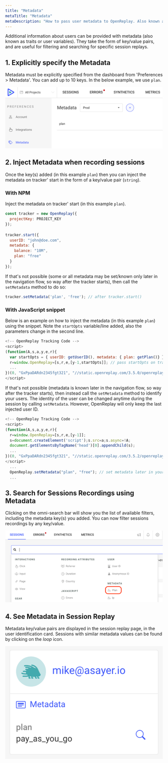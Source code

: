 ```yaml
---
title: "Metadata"
metaTitle: "Metadata"
metaDescription: "How to pass user metadata to OpenReplay. Also known as traits or user variables in other platforms."
---
```


Additional information about users can be provided with metadata (also known as traits or user variables). They take the form of key/value pairs, and are useful for filtering and searching for specific session replays.

## 1. Explicitly specify the Metadata

Metadata must be explicitly specified from the dashboard from 'Preferences > Metadata'. You can add up to 10 keys. In the below example, we use `plan`.

![Add Metadata](../static/metadata-1.png#center)

## 2. Inject Metadata when recording sessions

Once the key(s) added (in this example `plan`) then you can inject the metadata on tracker' start in the form of a key/value pair (`string`).

### With NPM

Inject the metadata on tracker' start (in this example `plan`).

```js
const tracker = new OpenReplay({
  projectKey: PROJECT_KEY
});

tracker.start({
  userID: "john@doe.com",
  metadata: {
    balance: "10M",
    plan: "free"
  }
});
```

If that's not possible (some or all metadata may be set/known only later in the navigation flow, so way after the tracker starts), then call the `setMetadata` method to do so: 

```js
tracker.setMetadata('plan', 'free'); // after tracker.start()
```

### With JavaScript snippet

Below is an example on how to inject the metadata (in this example `plan`) using the snippet. Note the `startOpts` variable/line added, also the parameters change in the second line.

```js
<!-- OpenReplay Tracking Code -->
<script>
(function(A,s,a,y,e,r){
  var startOpts = { userID: getUserID(), metadata: { plan: getPlan()} } // use startOpts variable to inject metadata
  r=window.OpenReplay=[s,r,e,[y-1,startOpts]]; // pass startOpts on tracker's start
  ...
})(0, "GxPpaDARdn2345fgt321", "//static.openreplay.com/3.5.0/openreplay.js",1,29);
</script>
```

If that's not possible (metadata is known later in the navigation flow, so way after the tracker starts), then instead call the `setMetadata` method to identify your users. The identity of the user can be changed anytime during the session by calling `setMetadata`. However, OpenReplay will only keep the last injected user ID.

```js
<!-- OpenReplay Tracking Code -->
<script>
(function(A,s,a,y,e,r){
  r=window.OpenReplay=[s,r,e,[y-1]];
  s=document.createElement('script');s.src=a;s.async=!A;
  document.getElementsByTagName('head')[0].appendChild(s);
  ...
})(0, "GxPpaDARdn2345fgt321", "//static.openreplay.com/3.5.2/openreplay.js",1,29);
</script>
  ...
  OpenReplay.setMetadata("plan", "free"); // set metadata later in your code
  ...
```

## 3. Search for Sessions Recordings using Metadata

Clicking on the omni-search bar will show you the list of available filters, including the metadata key(s) you added. You can now filter sessions recordings by any key/value.

![Search using Metadata](../static/metadata-2.png#center)

## 4. See Metadata in Session Replay

Metadata key/value pairs are displayed in the session replay page, in the user identification card. Sessions with similar metadata values can be found by clicking on the *loop* icon.

![Metadata in Session Replay](../static/metadata-3.png#center)
